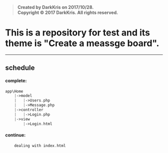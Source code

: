 >  **Created by DarkKris on 2017/10/28.**  
>  **Copyright © 2017 DarkKris. All rights reserved.**

# This is a repository for test and its theme is "Create a meassge board".

***

## schedule

#### complete:

```php
app\Home
	|->model
	|	|->Users.php
	|	|->Message.php
	|->controller
	|	|->Login.php
	|->view
		|->Login.html
``` 

#### continue:

```php
    dealing with index.html
```